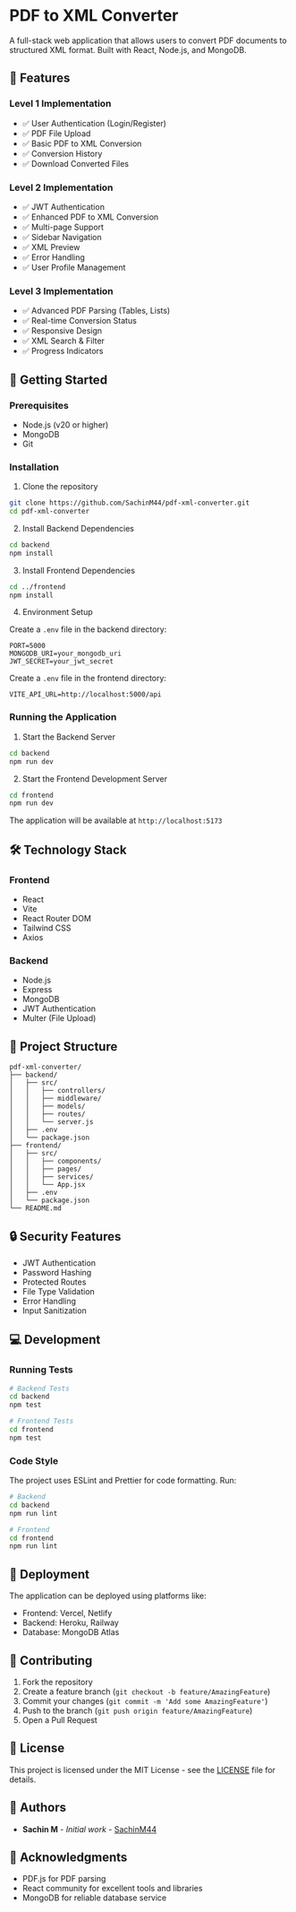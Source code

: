 # PDF to XML Converter

A full-stack web application that allows users to convert PDF documents to structured XML format. Built with React, Node.js, and MongoDB.

## 🌟 Features

### Level 1 Implementation
- ✅ User Authentication (Login/Register)
- ✅ PDF File Upload
- ✅ Basic PDF to XML Conversion
- ✅ Conversion History
- ✅ Download Converted Files

### Level 2 Implementation
- ✅ JWT Authentication
- ✅ Enhanced PDF to XML Conversion
- ✅ Multi-page Support
- ✅ Sidebar Navigation
- ✅ XML Preview
- ✅ Error Handling
- ✅ User Profile Management

### Level 3 Implementation
- ✅ Advanced PDF Parsing (Tables, Lists)
- ✅ Real-time Conversion Status
- ✅ Responsive Design
- ✅ XML Search & Filter
- ✅ Progress Indicators

## 🚀 Getting Started

### Prerequisites
- Node.js (v20 or higher)
- MongoDB
- Git

### Installation

1. Clone the repository
```bash
git clone https://github.com/SachinM44/pdf-xml-converter.git
cd pdf-xml-converter
```

2. Install Backend Dependencies
```bash
cd backend
npm install
```

3. Install Frontend Dependencies
```bash
cd ../frontend
npm install
```

4. Environment Setup
   
Create a `.env` file in the backend directory:
```env
PORT=5000
MONGODB_URI=your_mongodb_uri
JWT_SECRET=your_jwt_secret
```

Create a `.env` file in the frontend directory:
```env
VITE_API_URL=http://localhost:5000/api
```

### Running the Application

1. Start the Backend Server
```bash
cd backend
npm run dev
```

2. Start the Frontend Development Server
```bash
cd frontend
npm run dev
```

The application will be available at `http://localhost:5173`

## 🛠️ Technology Stack

### Frontend
- React
- Vite
- React Router DOM
- Tailwind CSS
- Axios

### Backend
- Node.js
- Express
- MongoDB
- JWT Authentication
- Multer (File Upload)

## 📁 Project Structure

```
pdf-xml-converter/
├── backend/
│   ├── src/
│   │   ├── controllers/
│   │   ├── middleware/
│   │   ├── models/
│   │   ├── routes/
│   │   └── server.js
│   ├── .env
│   └── package.json
├── frontend/
│   ├── src/
│   │   ├── components/
│   │   ├── pages/
│   │   ├── services/
│   │   └── App.jsx
│   ├── .env
│   └── package.json
└── README.md
```

## 🔒 Security Features
- JWT Authentication
- Password Hashing
- Protected Routes
- File Type Validation
- Error Handling
- Input Sanitization

## 💻 Development

### Running Tests
```bash
# Backend Tests
cd backend
npm test

# Frontend Tests
cd frontend
npm test
```

### Code Style
The project uses ESLint and Prettier for code formatting. Run:
```bash
# Backend
cd backend
npm run lint

# Frontend
cd frontend
npm run lint
```

## 🚀 Deployment

The application can be deployed using platforms like:
- Frontend: Vercel, Netlify
- Backend: Heroku, Railway
- Database: MongoDB Atlas

## 🤝 Contributing

1. Fork the repository
2. Create a feature branch (`git checkout -b feature/AmazingFeature`)
3. Commit your changes (`git commit -m 'Add some AmazingFeature'`)
4. Push to the branch (`git push origin feature/AmazingFeature`)
5. Open a Pull Request

## 📝 License

This project is licensed under the MIT License - see the [LICENSE](LICENSE) file for details.

## 👥 Authors

- **Sachin M** - *Initial work* - [SachinM44](https://github.com/SachinM44)

## 🙏 Acknowledgments

- PDF.js for PDF parsing
- React community for excellent tools and libraries
- MongoDB for reliable database service 